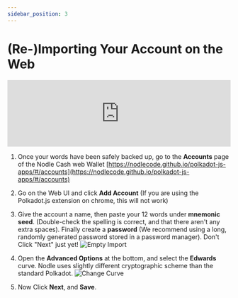 ```yaml
---
sidebar_position: 3
---
```


# (Re-)Importing Your Account on the Web

<iframe width="100%" src="https://www.youtube.com/embed/zDOoSizhjmQ" frameBorder="0" allowFullScreen></iframe>

1. Once your words have been safely backed up, go to the **Accounts** page of the Nodle Cash web Wallet [https://nodlecode.github.io/polkadot-js-apps/#/accounts](https://nodlecode.github.io/polkadot-js-apps/#/accounts)
2. Go on the Web UI and click **Add Account** (If you are using the Polkadot.js extension on chrome, this will not work)
3. Give the account a name,  then paste your 12 words under **mnemonic seed**. (Double-check the spelling is correct, and that there aren't any extra spaces). Finally create a **password** (We recommend using a long, randomly generated password stored in a password manager). Don't Click "Next" just yet!
   ![Empty Import](/img/docs/nodle-cash/empty-import.png)
4.  Open the **Advanced Options** at the bottom, and select the **Edwards** curve. Nodle uses slightly different cryptographic scheme than the standard Polkadot.
   ![Change Curve](/img/docs/nodle-cash/change-curve.png)

5. Now Click **Next**, and **Save**.
